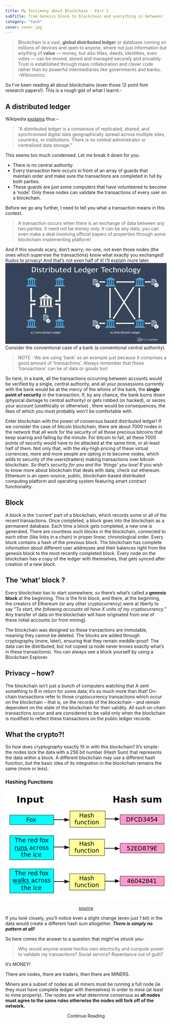 ```yaml
---
title: My Testimony about Blockchain - Part 1
subTitle: from Genesis block to blockchain and everything in between!
category: "tech"
cover: cover.jpg
---
```


> Blockchain is a vast, **global distributed ledger** or database running on millions of devices and open to anyone, where not just information but anything of **value** — money, but also titles, deeds, identities, even votes — can be moved, stored and managed securely and privately. Trust is established through mass collaboration and clever code rather than by powerful intermediaries like governments and banks.  
–Wikinomics

So I’ve been reading all about blockchains (even those 12 point font research papers!). This is a rough gist of what I learnt:-

## A distributed ledger

Wikipedia [explains](https://en.wikipedia.org/wiki/Distributed_ledger) thus –

> “A distributed ledger is a consensus of replicated, shared, and synchronised digital data geographically spread across multiple sites, countries, or institutions. There is no central administrator or centralised data storage.”

This seems too much condensed. Let me break it down for you.

- There is no central authority.
- Every transaction here occurs in front of an array of guards that maintain order and make sure the transactions are completed in full by both parties.
- These guards are just some computers that have volunteered to become a ‘node’. Only these nodes can validate the transactions of every user on a blockchain.

Before we go any further, I need to tell you what a transaction means in this context.


> A transaction occurs when there is an exchange of data between any two parties. It need not be money only. It can be any data, you can even make a deal involving official papers of properties through some blockchain implementing platform!

And if this sounds scary, don’t worry; no-one, not even those nodes (the ones which supervise the transactions) know what exactly you exchanged! Kudos to privacy! And that’s not even half of it! I’ll explain more later.
![conventional central authority](explain1.jpg)
Consider the conventional case of a bank (a conventional central authority).

> NOTE : We are using ‘bank’ as an example just because it comprises a good amount of ‘transactions’. Always remember that these ‘transactions’ can be of data or goods too!

So here, in a bank, all the transactions occurring between accounts would be verified by a single, central authority, and all your possessions currently with the bank would be at the mercy of the whims of the bank, the **single point of security** in the transaction. If, by any chance, the bank burns down (physical damage to central authority) or gets robbed (or hacked), or seizes your account (unethically or otherwise) , there would be consequences, the likes of which you most probably won’t be comfortable with.

Enter blockchain with the power of consensus based distributed ledger! If we consider the case of bitcoin blockchain, there are about 7000 nodes in the network that all work for the security of all those precious bitcoins that keep soaring and falling by the minute. For bitcoin to fail, all these 7000 points of security would have to be attacked at the same time, or at-least half of them. Not only that, with the sky-high pricing of these virtual currencies, more and more people are opting in to become nodes, which adds to security of the users(traders) making transactions over bitcoin blockchain. *So that’s security for you and the ‘things’ you love!* If you wish to know more about blockchain that deals with data, check out ethereum. Ethereum is an open-source, public, blockchain-based distributed computing platform and operating system featuring smart contract functionality.

## **Block**
A block is the ‘current’ part of a blockchain, which records some or all of the recent transactions. Once completed, a block goes into the blockchain as a permanent database. Each time a block gets completed, a new one is generated. There are countless such blocks in the blockchain, connected to each other (like links in a chain) in proper linear, chronological order. Every block contains a hash of the previous block. The blockchain has complete information about different user addresses and their balances right from the genesis block to the most recently completed block. Every node on the blockchain has a copy of the ledger with themselves, that gets synced after creation of a new block.
## The ‘what’ block ?
Every blockchain has to start somewhere, so there’s what’s called a **genesis block** at the beginning. This is the first block, and there, at the beginning, the creators of Ethereum (or any other cryptocurrency) were at liberty to say “*To start, the following accounts all have X units of my cryptocurrency.*” Any transfer of data on the blockchain will have originated from one of these initial accounts (or from mining).

The blockchain was designed so these transactions are immutable, meaning they cannot be deleted. The blocks are added through cryptography (more, later), ensuring that they remain meddle-proof: The data can be distributed, but not copied (a node never knows exactly what’s in these transactions). You can always see a block yourself by using a Blockchain Explorer.

## Privacy – how?
The blockchain isn’t just a bunch of computers watching that A sent something to B in return for some data; it’s so much more than that! On-chain transactions refer to those cryptocurrency transactions which occur on the blockchain – that is, on the records of the blockchain – and remain dependent on the state of the blockchain for their validity. All such on-chain transactions occur and are considered to be valid only when the blockchain is modified to reflect these transactions on the public ledger records.

## What the crypto?!
So how does *cryptography* exactly fit in with this blockchain? It’s simple- the nodes lock the data with a  256 bit number (Hash Sum) that represents the data within a block. A different blockchain may use a different hash function, but the basic idea of its integration in the blockchain remains the same (more or less).

### Hashing Functions
![A basic idea of any hash function.](hash.png)
<p align='center'> <a href="https://en.wikibooks.org/wiki/File:Hash_function.svg">source</a></p>

If you look closely, you’ll notice even a slight change (even just 1 bit) in the data would create a different hash sum altogether. ***There is simply no pattern at all!***

So here comes the answer to a question that might’ve struck you-

> Why would anyone waste her/his own electricity and compute power to validate my transactions? Social service? Repentance out of guilt?

It’s MONEY!

There are nodes, there are traders, then there are MINERS.

Miners are a subset of nodes as all miners must be running a full node (ie they must have complete ledger with themselves) in order to mine (at least to mine properly). The nodes are what determine consensus as **all nodes must agree to the same rules otherwise the nodes will fork off of the network.**

<p align='center'>Continue Reading</p>
